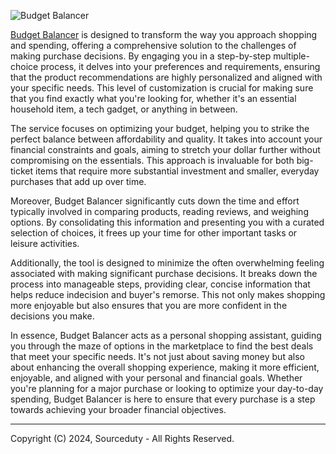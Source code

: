 ![Budget Balancer](https://github.com/sourceduty/Budget_Balancer/assets/123030236/e282d1dd-04a8-4c70-8e4c-68c8a99f81b6)

[Budget Balancer](https://chat.openai.com/g/g-XdccpkhI1-budget-balancer) is designed to transform the way you approach shopping and spending, offering a comprehensive solution to the challenges of making purchase decisions. By engaging you in a step-by-step multiple-choice process, it delves into your preferences and requirements, ensuring that the product recommendations are highly personalized and aligned with your specific needs. This level of customization is crucial for making sure that you find exactly what you're looking for, whether it's an essential household item, a tech gadget, or anything in between.

The service focuses on optimizing your budget, helping you to strike the perfect balance between affordability and quality. It takes into account your financial constraints and goals, aiming to stretch your dollar further without compromising on the essentials. This approach is invaluable for both big-ticket items that require more substantial investment and smaller, everyday purchases that add up over time.

Moreover, Budget Balancer significantly cuts down the time and effort typically involved in comparing products, reading reviews, and weighing options. By consolidating this information and presenting you with a curated selection of choices, it frees up your time for other important tasks or leisure activities.

Additionally, the tool is designed to minimize the often overwhelming feeling associated with making significant purchase decisions. It breaks down the process into manageable steps, providing clear, concise information that helps reduce indecision and buyer's remorse. This not only makes shopping more enjoyable but also ensures that you are more confident in the decisions you make.

In essence, Budget Balancer acts as a personal shopping assistant, guiding you through the maze of options in the marketplace to find the best deals that meet your specific needs. It's not just about saving money but also about enhancing the overall shopping experience, making it more efficient, enjoyable, and aligned with your personal and financial goals. Whether you're planning for a major purchase or looking to optimize your day-to-day spending, Budget Balancer is here to ensure that every purchase is a step towards achieving your broader financial objectives.

***
Copyright (C) 2024, Sourceduty - All Rights Reserved.
